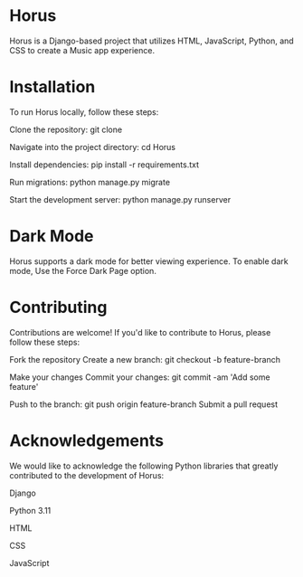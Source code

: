 # Horus
Horus is a Django-based project that utilizes HTML, JavaScript, Python, and CSS to create a Music app experience.

# Installation
To run Horus locally, follow these steps:

Clone the repository: git clone <repository-url>

Navigate into the project directory: cd Horus

Install dependencies: pip install -r requirements.txt

Run migrations: python manage.py migrate

Start the development server: python manage.py runserver

# Dark Mode
Horus supports a dark mode for better viewing experience. To enable dark mode, Use the Force Dark Page option.

# Contributing
Contributions are welcome! If you'd like to contribute to Horus, please follow these steps:

Fork the repository
Create a new branch: git checkout -b feature-branch

Make your changes
Commit your changes: git commit -am 'Add some feature'

Push to the branch: git push origin feature-branch
Submit a pull request
# Acknowledgements
We would like to acknowledge the following Python libraries that greatly contributed to the development of Horus:

Django

Python 3.11

HTML

CSS

JavaScript